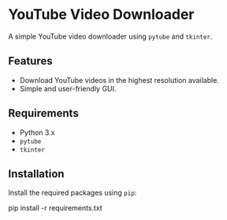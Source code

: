 # YouTube Video Downloader

A simple YouTube video downloader using `pytube` and `tkinter`.

## Features

- Download YouTube videos in the highest resolution available.
- Simple and user-friendly GUI.

## Requirements

- Python 3.x
- `pytube`
- `tkinter`

## Installation

Install the required packages using `pip`:

pip install -r requirements.txt


